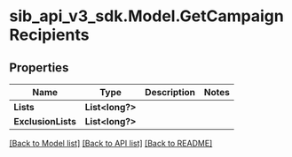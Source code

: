 # sib_api_v3_sdk.Model.GetCampaignRecipients
## Properties

Name | Type | Description | Notes
------------ | ------------- | ------------- | -------------
**Lists** | **List&lt;long?&gt;** |  | 
**ExclusionLists** | **List&lt;long?&gt;** |  | 

[[Back to Model list]](../README.md#documentation-for-models) [[Back to API list]](../README.md#documentation-for-api-endpoints) [[Back to README]](../README.md)


